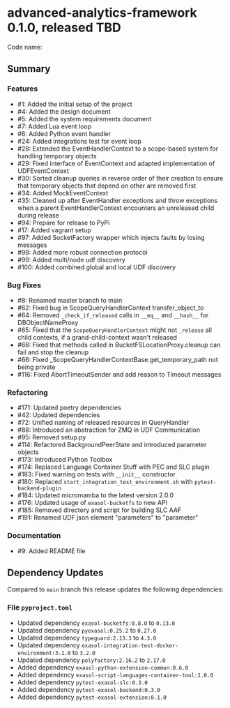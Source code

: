 # advanced-analytics-framework 0.1.0, released TBD

Code name:

## Summary


### Features

* #1: Added the initial setup of the project
* #4: Added the design document
* #5: Added the system requirements document
* #7: Added Lua event loop
* #6: Added Python event handler
* #24: Added integrations test for event loop
* #28: Extended the EventHandlerContext to a scope-based system for handling temporary objects
* #29: Fixed interface of EventContext and adapted implementation of UDFEventContext
* #30: Sorted cleanup queries in reverse order of their creation to ensure that temporary objects that depend on other are removed first
* #34: Added MockEventContext
* #35: Cleaned up after EventHandler exceptions and throw exceptions when a parent EventHandlerContext encounters an unreleased child during release
* #94: Prepare for release to PyPi
* #17: Added vagrant setup
* #97: Added SocketFactory wrapper which injects faults by losing messages
* #98: Added more robust connection protocol
* #99: Added multi/node udf discovery
* #100: Added combined global and local UDF discovery

### Bug Fixes

* #8: Renamed master branch to main
* #62: Fixed bug in ScopeQueryHandlerContext transfer_object_to
* #64: Removed `_check_if_released` calls in `__eq__` and `__hash__` for DBObjectNameProxy
* #65: Fixed that the `ScopeQueryHandlerContext` might not `_release` all child contexts, if a grand-child-context wasn't released
* #68: Fixed that methods called in BucketFSLocationProxy.cleanup can fail and stop the cleanup
* #66: Fixed _ScopeQueryHandlerContextBase.get_temporary_path not being private
* #116: Fixed AbortTimeoutSender and add reason to Timeout messages

### Refactoring

* #171: Updated poetry dependencies
* #42: Updated dependencies
* #72: Unified naming of released resources in QueryHandler
* #88: Introduced an abstraction for ZMQ in UDF Communication
* #95: Removed setup.py
* #114: Refactored BackgroundPeerState and introduced parameter objects
* #173: Introduced Python Toolbox
* #174: Replaced Language Container Stuff with PEC and SLC plugin
* #183: Fixed warning on tests with `__init__` constructor
* #180: Replaced `start_integration_test_environment.sh` with `pytest-backend-plugin`
* #184: Updated micromamba to the latest version 2.0.0
* #176: Updated usage of `exasol-bucketfs` to new API
* #185: Removed directory and script for building SLC AAF
* #191: Renamed UDF json element "parameters" to "parameter"

### Documentation

* #9: Added README file

## Dependency Updates

Compared to `main` branch this release updates the following dependencies:

### File `pyproject.toml`

* Updated dependency `exasol-bucketfs:0.8.0` to `0.13.0`
* Updated dependency `pyexasol:0.25.2` to `0.27.0`
* Updated dependency `typeguard:2.13.3` to `4.3.0`
* Updated dependency `exasol-integration-test-docker-environment:3.1.0` to `3.2.0`
* Updated dependency `polyfactory:2.16.2` to `2.17.0`
* Added dependency `exasol-python-extension-common:0.6.0`
* Added dependency `exasol-script-languages-container-tool:1.0.0`
* Added dependency `pytest-exasol-slc:0.3.0`
* Added dependency `pytest-exasol-backend:0.3.0`
* Added dependency `pytest-exasol-extension:0.1.0`
